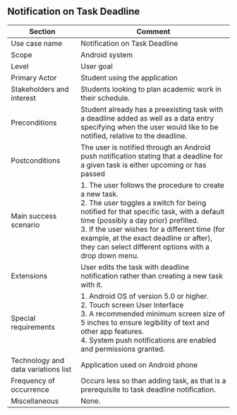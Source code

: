 ## Notification on Task Deadline

| Section | Comment
| --------- | ---------
| Use case name | Notification on Task Deadline
| Scope | Android system
| Level | User goal
| Primary Actor | Student using the application
| Stakeholders and interest | Students looking to plan academic work in their schedule.
| Preconditions | Student already has a preexisting task with a deadline added as well as a data entry specifying when the user would like to be notified, relative to the deadline.
| Postconditions | The user is notified through an Android push notification stating that a deadline for a given task is either upcoming or has passed
| Main success scenario | 1. The user follows the procedure to create a new task. <br /> 2. The user toggles a switch for being notified for that specific task, with a default time (possibly a day prior) prefilled. <br /> 3. If the user wishes for a different time (for example, at the exact deadline or after), they can select different options with a drop down menu.
| Extensions | User edits the task with deadline notification rather than creating a new task with it.
| Special requirements | 1. Android OS of version 5.0 or higher. <br /> 2. Touch screen User Interface <br /> 3. A recommended minimum screen size of 5 inches to ensure legibility of text and other app features. <br /> 4. System push notifications are enabled and permissions granted.
| Technology and data variations list | Application used on Android phone
| Frequency of occurrence | Occurs less so than adding task, as that is a prerequisite to task deadline notification.
| Miscellaneous | None.
